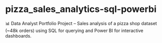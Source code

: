 # pizza_sales_analytics-sql-powerbi
📊 Data Analyst Portfolio Project – Sales analysis of a pizza shop dataset (~48k orders) using SQL for querying and Power BI for interactive dashboards.
